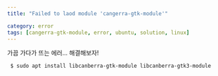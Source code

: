 ```yaml
---
title: "Failed to laod module 'cangerra-gtk-module'"

category: error
tags: [cangerra-gtk-module, error, ubuntu, solution, linux]
---
```


가끔 가다가 뜨는 에러... 해결해보자! <br/>

~~~bash
 $ sudo apt install libcanberra-gtk-module libcanberra-gtk3-module
~~~
